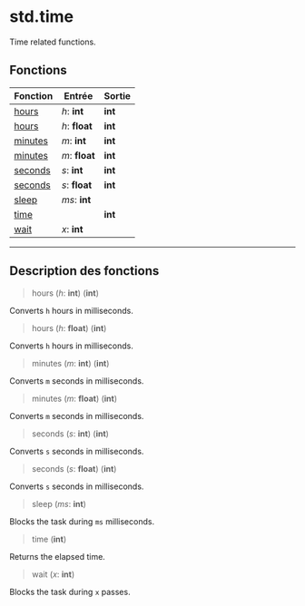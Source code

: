 # std.time

Time related functions.
## Fonctions
|Fonction|Entrée|Sortie|
|-|-|-|
|[hours](#func_0)|*h*: **int**|**int**|
|[hours](#func_1)|*h*: **float**|**int**|
|[minutes](#func_2)|*m*: **int**|**int**|
|[minutes](#func_3)|*m*: **float**|**int**|
|[seconds](#func_4)|*s*: **int**|**int**|
|[seconds](#func_5)|*s*: **float**|**int**|
|[sleep](#func_6)|*ms*: **int**||
|[time](#func_7)||**int**|
|[wait](#func_8)|*x*: **int**||


***
## Description des fonctions

<a id="func_0"></a>
> hours (*h*: **int**) (**int**)

Converts `h` hours in milliseconds.

<a id="func_1"></a>
> hours (*h*: **float**) (**int**)

Converts `h` hours in milliseconds.

<a id="func_2"></a>
> minutes (*m*: **int**) (**int**)

Converts `m` seconds in milliseconds.

<a id="func_3"></a>
> minutes (*m*: **float**) (**int**)

Converts `m` seconds in milliseconds.

<a id="func_4"></a>
> seconds (*s*: **int**) (**int**)

Converts `s` seconds in milliseconds.

<a id="func_5"></a>
> seconds (*s*: **float**) (**int**)

Converts `s` seconds in milliseconds.

<a id="func_6"></a>
> sleep (*ms*: **int**)

Blocks the task during `ms` milliseconds.

<a id="func_7"></a>
> time (**int**)

Returns the elapsed time.

<a id="func_8"></a>
> wait (*x*: **int**)

Blocks the task during `x` passes.

